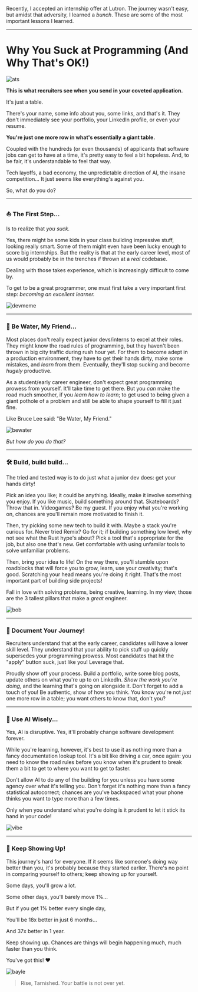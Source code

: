 Recently, I accepted an internship offer at Lutron. The journey wasn't easy, but amidst that adversity, I learned a *bunch*. These are some of the most important lessons I learned. 

---

# Why You Suck at Programming (And Why That's OK!)

![ats](/article-assets/table.png) 

**This is what recruiters see when you send in your coveted application.**

It's just a table.

There's your name, some info about you, some links, and that's it. They don't immediately see your portfolio, your LinkedIn profile, or even your resume.

**You're just one more row in what's essentially a giant table.**

Coupled with the hundreds (or even thousands) of applicants that software jobs can get to have at a time, it's pretty easy to feel a bit hopeless. And, to be fair, it's understandable to feel that way.

Tech layoffs, a bad economy, the unpredictable direction of AI, the insane competition... It just seems like everything's against you.

So, what do you do?

---

###  ⛵️ The First Step...

Is to realize that *you suck.*

Yes, there might be some kids in your class building impressive stuff, looking really smart. Some of them might even have been lucky enough to score big internships. But the reality is that at the early career level, most of us would probably be in the trenches if thrown at a *real* codebase.

Dealing with those takes experience, which is increasingly difficult to come by.

To get to be a great programmer, one must first take a very important first step: *becoming an excellent learner.*

![devmeme](/article-assets/devjob.jpg) 

---

###  🌊 Be Water, My Friend...

Most places don't really expect junior devs/interns to excel at their roles. They might know the road rules of programming, but they haven't been thrown in big city traffic during rush hour yet. For them to become adept in a production environment, they have to get their hands dirty, make some mistakes, and *learn* from them. Eventually, they'll stop sucking and become *hugely* productive.

As a student/early career engineer, don't expect great programming prowess from yourself. It'll take time to get there. But you *can* make the road much smoother, if you *learn how to learn*; to get used to being given a giant pothole of a problem and still be able to shape yourself to fill it just fine.

Like Bruce Lee said: "Be Water, My Friend."

![bewater](/article-assets/bewater.png) 

*But how do you do that?*

---

### 🛠️ Build, build build...

The tried and tested way is to do just what a junior dev does: get your hands dirty! 

Pick an idea you like; it could be anything. Ideally, make it involve something you enjoy. If you like music, build something around that. Skateboards? Throw that in. Videogames? Be my guest. If you enjoy what you're working on, chances are you'll remain more motivated to finish it.

Then, try picking some new tech to build it with. Maybe a stack you're curious for. Never tried Remix? Go for it; if building something low level, why not see what the Rust hype's about? Pick a tool that's appropriate for the job, but also one that's new. Get comfortable with using unfamilar tools to solve unfamiliar problems.

Then, bring your idea to life! On the way there, you'll stumble upon roadblocks that will force you to grow, learn, use your creativity; that's good. Scratching your head means you're doing it right. That's the most important part of building side projects!

Fall in love with solving problems, being creative, learning. In my view, those are the 3 tallest pillars that make a *great* engineer.

![bob](/article-assets/bob.jpg) 

---

### 📔 Document Your Journey!

Recruiters understand that at the early career, candidates will have a lower skill level. They understand that your ability to pick stuff up quickly supersedes your programming prowess. Most candidates that hit the "apply" button suck, just like you! Leverage that.

Proudly show off your process. Build a portfolio, write some blog posts, update others on what you're up to on LinkedIn. *Show the work you're doing*, and the learning that's going on alongside it. Don't forget to add a touch of you! Be authentic, show of how you think. You know you're not *just* one more row in a table; you want others to know that, don't you?

---

### 🦾 Use AI Wisely...

Yes, AI is disruptive. Yes, it'll probably change software development forever. 

While you're learning, however, it's best to use it as nothing more than a fancy documentation lookup tool. It's a bit like driving a car, once again: you need to know the road rules before you know when it's prudent to break them a bit to get to where you want to get to faster.

Don't allow AI to do any of the building for you unless you have some agency over what it's telling you. Don't forget it's nothing more than a fancy statistical autocorrect; chances are you've backspaced what your phone thinks you want to type more than a few times.

Only when you understand what you're doing is it prudent to let it stick its hand in your code!

![vibe](/article-assets/vibe.png) 

---

### 🤺 Keep Showing Up!

This journey's hard for everyone. If it seems like someone's doing way better than you, it's probably because they started earlier. There's no point in comparing yourself to others; keep showing up for yourself.

Some days, you'll grow a lot.

Some other days, you'll barely move 1%...

But if you get 1% better every single day,

You'll be 18x better in just 6 months...

And 37x better in 1 year.

Keep showing up. Chances are things will begin happening much, much faster than you think.

You've got this! ❤️ 

![bayle](/article-assets/bayle.webp) 

> Rise, Tarnished. Your battle is not over yet. 
